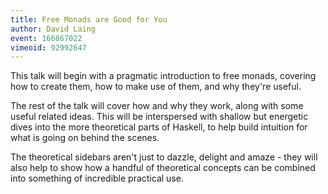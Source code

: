 ```yaml
---
title: Free Monads are Good for You
author: David Laing
event: 166867022
vimeoid: 92992647
---
```


This talk will begin with a pragmatic introduction to free monads, covering how
to create them, how to make use of them, and why they're useful.

The rest of the talk will cover how and why they work, along with some useful
related ideas.  This will be interspersed with shallow but energetic dives into
the more theoretical parts of Haskell, to help build intuition for what is
going on behind the scenes. 

The theoretical sidebars aren't just to dazzle, delight and amaze - they will
also help to show how a handful of theoretical concepts can be combined into
something of incredible practical use.


